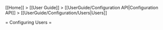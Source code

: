 [[Home]] > [[User Guide]] > [[UserGuide/Configuration API|Configuration API]] > [[UserGuide/Configuration/Users|Users]]

= Configuring Users =